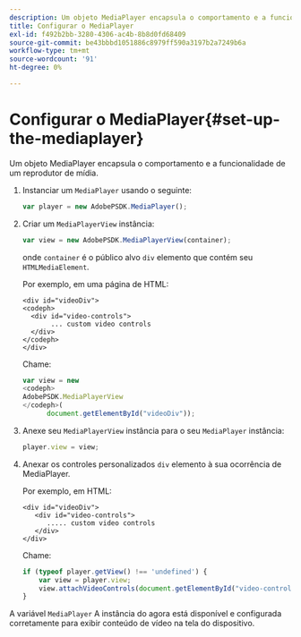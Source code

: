 ```yaml
---
description: Um objeto MediaPlayer encapsula o comportamento e a funcionalidade de um reprodutor de mídia.
title: Configurar o MediaPlayer
exl-id: f492b2bb-3280-4306-ac4b-8b8d0fd68409
source-git-commit: be43bbbd1051886c8979ff590a3197b2a7249b6a
workflow-type: tm+mt
source-wordcount: '91'
ht-degree: 0%

---
```


# Configurar o MediaPlayer{#set-up-the-mediaplayer}

Um objeto MediaPlayer encapsula o comportamento e a funcionalidade de um reprodutor de mídia.

1. Instanciar um `MediaPlayer` usando o seguinte:

   ```js
   var player = new AdobePSDK.MediaPlayer();
   ```

1. Criar um `MediaPlayerView` instância:

   ```js
   var view = new AdobePSDK.MediaPlayerView(container);
   ```

   onde `container` é o público alvo `div` elemento que contém seu `HTMLMediaElement`.

   Por exemplo, em uma página de HTML:

   ```
   <div id="videoDiv"> 
   <codeph>
     <div id="video-controls"> 
          ... custom video controls 
     </div> 
   </codeph> 
   </div>
   ```

   Chame:

   ```js
   var view = new  
   <codeph>
   AdobePSDK.MediaPlayerView 
   </codeph>( 
         document.getElementById("videoDiv"));  
   ```

1. Anexe seu `MediaPlayerView` instância para o seu `MediaPlayer` instância:

   ```js
   player.view = view;
   ```

1. Anexar os controles personalizados `div` elemento à sua ocorrência de MediaPlayer.

   Por exemplo, em HTML:

   ```
   <div id="videoDiv"> 
      <div id="video-controls"> 
         ..... custom video controls 
      </div> 
   </div>
   ```

   Chame:

   ```js
   if (typeof player.getView() !== 'undefined') { 
       var view = player.view; 
       view.attachVideoControls(document.getElementById("video-controls")); 
   }
   ```

A variável `MediaPlayer` A instância do agora está disponível e configurada corretamente para exibir conteúdo de vídeo na tela do dispositivo.
